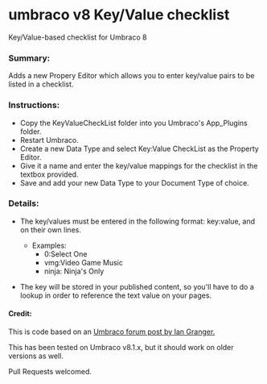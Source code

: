 # umbraco v8 Key/Value checklist
Key/Value-based checklist for Umbraco 8



### Summary:

Adds a new Propery Editor which allows you to enter key/value pairs to be listed in a checklist. 



### Instructions:

* Copy the KeyValueCheckList folder into you Umbraco's App_Plugins folder.
* Restart Umbraco.
* Create a new Data Type and select Key:Value CheckList as the Property Editor.
* Give it a name and enter the key/value mappings for the checklist in the textbox provided. 
* Save and add your new Data Type to your Document Type of choice.



### Details:

* The key/values must be entered in the following format: key:value, and on their own lines.

  * Examples: 
    * 0:Select One
    * vmg:Video Game Music
    * ninja: Ninja's Only

* The key will be stored in your published content, so you'll have to do a lookup in order to reference the text value on your pages.

  
#### Credit:
This is code based on an [Umbraco forum post by Ian Granger.](https://our.umbraco.com/forum/umbraco-7/using-umbraco-7/64690-Simple-package-not-available-TextValue-Dropdown-List)

This has been tested on Umbraco v8.1.x, but it should work on older versions as well. 

Pull Requests welcomed.
